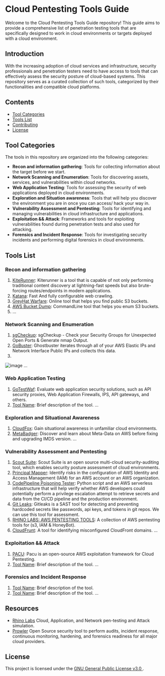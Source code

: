 # Cloud Pentesting Tools Guide

Welcome to the Cloud Pentesting Tools Guide repository! This guide aims to provide a comprehensive list of penetration testing tools that are specifically designed to work in cloud environments or targets deployed with a cloud environment.

## Introduction

With the increasing adoption of cloud services and infrastructure, security professionals and penetration testers need to have access to tools that can effectively assess the security posture of cloud-based systems. This repository serves as a curated collection of such tools, categorized by their functionalities and compatible cloud platforms.

## Contents

- [Tool Categories](#tool-categories)
- [Tools List](#tools-list)
- [Contributing](#contributing)
- [License](#license)

## Tool Categories

The tools in this repository are organized into the following categories:

- **Recon and information gathering**: Tools for collecting information about the target before we start.
- **Network Scanning and Enumeration**: Tools for discovering assets, services, and vulnerabilities within cloud networks.
- **Web Application Testing**: Tools for assessing the security of web applications deployed in cloud environments.
- **Exploration and Situation awareness**: Tools that will help you discover the environment you are in once you can access/ hack your way in.
- **Vulnerability Assessment and Pentesting**: Tools for identifying and managing vulnerabilities in cloud infrastructure and applications.
- **Exploitation && Attack**: Frameworks and tools for exploiting vulnerabilities found during penetration tests and also used for attacking.
- **Forensics and Incident Response**: Tools for investigating security incidents and performing digital forensics in cloud environments.

## Tools List

### Recon and information gathering
1. [KiteRunner](https://github.com/assetnote/kiterunner): Kiterunner is a tool that is capable of not only performing traditional content discovery at lightning-fast speeds but also brute-forcing routes/endpoints in modern applications.
2. [Katana](https://github.com/projectdiscovery/katana): Fast And fully configurable web crawling.
3. [GreyHat Warfare](http://buckets.grayhatwarfare.com/): Online tool that helps you find public S3 buckets.
4. [AWS Bucket Dump](https://github.com/jordanpotti/AWSBucketDump): CommandLine tool that helps you enum S3 buckets.
5. 
   ...

### Network Scanning and Enumeration

1. [sgCheckup](https://github.com/goldfiglabs/sgCheckup): sgCheckup - Check your Security Groups for Unexpected Open Ports & Generate nmap Output.
2. [GoBuster](https://github.com/assetnote/ghostbuster): Ghostbuster iterates through all of your AWS Elastic IPs and Network Interface Public IPs and collects this data.
3. 

![image](https://github.com/wupmemo/Cloud-Security-Kit/assets/15247512/4223ebd1-9334-4d0f-abbe-44617407ff6f)
   ...

### Web Application Testing

1. [GoTestWaf](https://github.com/wallarm/gotestwaf): Evaluate web application security solutions, such as API security proxies, Web Application Firewalls, IPS, API gateways, and others.
3. [Tool Name](link/to/tool/repo): Brief description of the tool.
   ...

### Exploration and Situational Awareness

1. [CloudFox](https://github.com/BishopFox/cloudfox): Gain situational awareness in unfamiliar cloud environments.
2. [MetaBadger](https://github.com/salesforce/metabadger): Discover and learn about Meta-Data on AWS before fixing and upgrading IMDS version.
   ...

### Vulnerability Assessment and Pentesting

1. [Scout Suite](https://github.com/nccgroup/ScoutSuite): Scout Suite is an open source multi-cloud security-auditing tool, which enables security posture assessment of cloud environments.
2. [Principal Mapper](https://github.com/nccgroup/PMapper): Identify risks in the configuration of AWS Identity and Access Management (IAM) for an AWS account or an AWS organization.
3. [CodePipeline Poisoning Tester](https://github.com/AsierRF/CodePipeline-Poisoning-Tester): Python script and an AWS serverless infrastructure that will help verify whether AWS developers could potentially perform a privilege escalation attempt to retrieve secrets and data from the CI/CD pipeline and the production environment.
4. [Git Leaks](https://github.com/gitleaks/gitleaks): Gitleaks is a SAST tool for detecting and preventing hardcoded secrets like passwords, api keys, and tokens in git repos. We can use this tool for assessment.
5. [RHINO LABS: AWS PENTESTING TOOLS](https://github.com/RhinoSecurityLabs/Security-Research/tree/master/tools/aws-pentest-tools): A collection of AWS pentesting tools for (s3, IAM & HoneyBot).
6. [CloudFrunt](https://github.com/MindPointGroup/cloudfrunt): A tool for identifying misconfigured CloudFront domains. 
   ...
   
### Exploitation && Attack

1. [PACU](https://github.com/RhinoSecurityLabs/pacu): Pacu is an open-source AWS exploitation framework for Cloud Pentesting.
2. [Tool Name](link/to/tool/repo): Brief description of the tool.
   ...


### Forensics and Incident Response

1. [Tool Name](link/to/tool/repo): Brief description of the tool.
2. [Tool Name](link/to/tool/repo): Brief description of the tool.
   ...

## Resources

- [Rhino Labs](https://github.com/RhinoSecurityLabs) Cloud, Application, and Network pen-testing and Attack simulation.
- [Prowler](https://github.com/prowler-cloud/prowler) Open Source security tool to perform audits, incident response, continuous monitoring, hardening, and forensics readiness for all major cloud providers.


## License

This project is licensed under the [GNU General Public License v3.0
](LICENSE).
